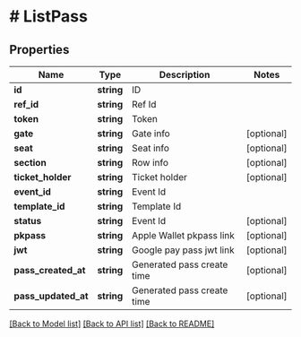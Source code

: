 # # ListPass

## Properties

Name | Type | Description | Notes
------------ | ------------- | ------------- | -------------
**id** | **string** | ID | 
**ref_id** | **string** | Ref Id | 
**token** | **string** | Token | 
**gate** | **string** | Gate info | [optional] 
**seat** | **string** | Seat info | [optional] 
**section** | **string** | Row info | [optional] 
**ticket_holder** | **string** | Ticket holder | [optional] 
**event_id** | **string** | Event Id | 
**template_id** | **string** | Template Id | 
**status** | **string** | Event Id | [optional] 
**pkpass** | **string** | Apple Wallet pkpass link | [optional] 
**jwt** | **string** | Google pay pass jwt link | [optional] 
**pass_created_at** | **string** | Generated pass create time | [optional] 
**pass_updated_at** | **string** | Generated pass create time | [optional] 

[[Back to Model list]](../../README.md#documentation-for-models) [[Back to API list]](../../README.md#documentation-for-api-endpoints) [[Back to README]](../../README.md)


